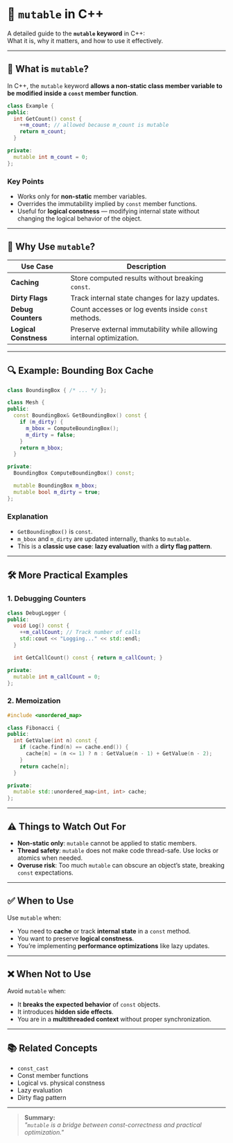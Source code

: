 
# 🔧 `mutable` in C++

A detailed guide to the **`mutable` keyword** in C++:  
What it is, why it matters, and how to use it effectively.

---

## 📌 What is `mutable`?

In C++, the `mutable` keyword **allows a non-static class member variable to be modified inside a `const` member function**.

```cpp
class Example {
public:
  int GetCount() const {
    ++m_count; // allowed because m_count is mutable
    return m_count;
  }

private:
  mutable int m_count = 0;
};
```

### Key Points
- Works only for **non-static** member variables.
- Overrides the immutability implied by `const` member functions.
- Useful for **logical constness** — modifying internal state without changing the logical behavior of the object.

---

## 🧠 Why Use `mutable`?

| **Use Case**     | **Description** |
|------------------|-----------------|
| **Caching**      | Store computed results without breaking `const`. |
| **Dirty Flags**  | Track internal state changes for lazy updates. |
| **Debug Counters** | Count accesses or log events inside `const` methods. |
| **Logical Constness** | Preserve external immutability while allowing internal optimization. |

---

## 🔍 Example: Bounding Box Cache

```cpp
class BoundingBox { /* ... */ };

class Mesh {
public:
  const BoundingBox& GetBoundingBox() const {
    if (m_dirty) {
      m_bbox = ComputeBoundingBox();
      m_dirty = false;
    }
    return m_bbox;
  }

private:
  BoundingBox ComputeBoundingBox() const;

  mutable BoundingBox m_bbox;
  mutable bool m_dirty = true;
};
```

### Explanation
- `GetBoundingBox()` is `const`.
- `m_bbox` and `m_dirty` are updated internally, thanks to `mutable`.
- This is a **classic use case**: **lazy evaluation** with a **dirty flag pattern**.

---

## 🛠 More Practical Examples

### 1. Debugging Counters
```cpp
class DebugLogger {
public:
  void Log() const {
    ++m_callCount; // Track number of calls
    std::cout << "Logging..." << std::endl;
  }

  int GetCallCount() const { return m_callCount; }

private:
  mutable int m_callCount = 0;
};
```

### 2. Memoization
```cpp
#include <unordered_map>

class Fibonacci {
public:
  int GetValue(int n) const {
    if (cache.find(n) == cache.end()) {
      cache[n] = (n <= 1) ? n : GetValue(n - 1) + GetValue(n - 2);
    }
    return cache[n];
  }

private:
  mutable std::unordered_map<int, int> cache;
};
```

---

## ⚠️ Things to Watch Out For

- **Non-static only**: `mutable` cannot be applied to static members.
- **Thread safety**: `mutable` does not make code thread-safe. Use locks or atomics when needed.
- **Overuse risk**: Too much `mutable` can obscure an object’s state, breaking `const` expectations.

---

## ✅ When to Use

Use `mutable` when:
- You need to **cache** or track **internal state** in a `const` method.
- You want to preserve **logical constness**.
- You’re implementing **performance optimizations** like lazy updates.

---

## ❌ When Not to Use

Avoid `mutable` when:
- It **breaks the expected behavior** of `const` objects.
- It introduces **hidden side effects**.
- You are in a **multithreaded context** without proper synchronization.

---

## 📚 Related Concepts
- `const_cast`
- Const member functions
- Logical vs. physical constness
- Lazy evaluation
- Dirty flag pattern

---

> **Summary:**  
> *"`mutable` is a bridge between const-correctness and practical optimization."*
